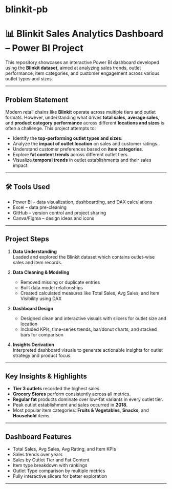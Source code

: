 # blinkit-pb
# 📊 Blinkit Sales Analytics Dashboard – Power BI Project

This repository showcases an interactive Power BI dashboard developed using the **Blinkit dataset**, aimed at analyzing sales trends, outlet performance, item categories, and customer engagement across various outlet types and sizes.

---

## Problem Statement

Modern retail chains like **Blinkit** operate across multiple tiers and outlet formats. However, understanding what drives **total sales**, **average sales**, and **product category performance** across different **locations and sizes** is often a challenge. This project attempts to:
- Identify the **top-performing outlet types and sizes**.
- Analyze the **impact of outlet location** on sales and customer ratings.
- Understand customer preferences based on **item categories**.
- Explore **fat content trends** across different outlet tiers.
- Visualize **temporal trends** in outlet establishments and their sales impact.

---

## 🛠️ Tools Used

- Power BI – data visualization, dashboarding, and DAX calculations
- Excel – data pre-cleaning
- GitHub – version control and project sharing
- Canva/Figma – design ideas and icons

---

##  Project Steps

1. **Data Understanding**  
   Loaded and explored the Blinkit dataset which contains outlet-wise sales and item records.

2. **Data Cleaning & Modeling**  
   - Removed missing or duplicate entries
   - Built data model relationships
   - Created calculated measures like Total Sales, Avg Sales, and Item Visibility using DAX

3. **Dashboard Design**  
   - Designed clean and interactive visuals with slicers for outlet size and location
   - Included KPIs, time-series trends, bar/donut charts, and stacked bars for comparison

4. **Insights Derivation**  
   Interpreted dashboard visuals to generate actionable insights for outlet strategy and product focus.

---

## Key Insights & Highlights

- **Tier 3 outlets** recorded the highest sales.
- **Grocery Stores** perform consistently across all metrics.
- **Regular fat** products dominate over low-fat variants in every outlet tier.
- Peak outlet establishment and sales occurred in **2018**.
- Most popular item categories: **Fruits & Vegetables**, **Snacks**, and **Household** items.

---

##  Dashboard Features

-  Total Sales, Avg Sales, Avg Rating, and Item KPIs
-  Sales trends over years
-  Sales by Outlet Tier and Fat Content
-  Item type breakdown with rankings
-  Outlet Type comparison by multiple metrics
-  Fully interactive slicers for better exploration

---
